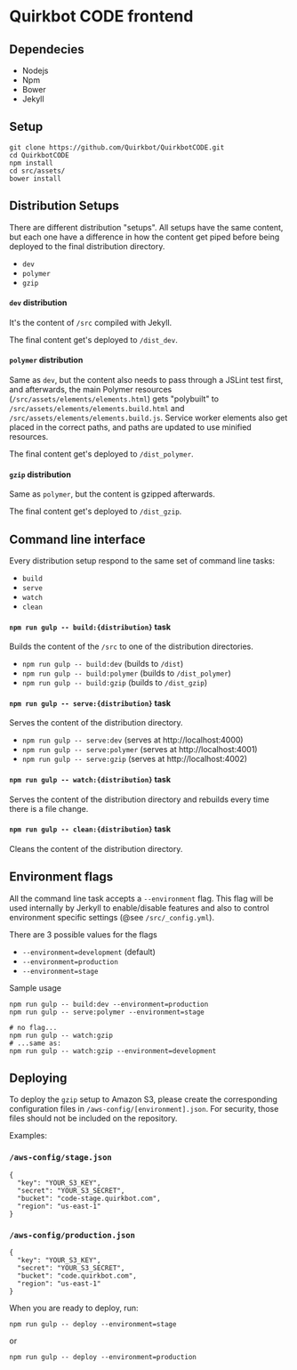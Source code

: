 # Quirkbot CODE frontend

## Dependecies
- Nodejs
- Npm
- Bower
- Jekyll

## Setup
```
git clone https://github.com/Quirkbot/QuirkbotCODE.git
cd QuirkbotCODE
npm install
cd src/assets/
bower install
```
## Distribution Setups
There are different distribution "setups". All setups have the same content, but each one have a difference in how the content get piped before being deployed to the final distribution directory.
- `dev`
- `polymer`
- `gzip`

#### `dev` distribution
It's the content of `/src` compiled with Jekyll.

The final content get's deployed to `/dist_dev`.

#### `polymer` distribution
Same as `dev`, but the content also needs to pass through a JSLint test first, and afterwards, the main Polymer resources (`/src/assets/elements/elements.html`) gets "polybuilt" to `/src/assets/elements/elements.build.html` and `/src/assets/elements/elements.build.js`. Service worker elements also get placed in the correct paths, and paths are updated to use minified resources.

The final content get's deployed to `/dist_polymer`.

#### `gzip` distribution
Same as `polymer`, but the content is gzipped afterwards.

The final content get's deployed to `/dist_gzip`.

## Command line interface
Every distribution setup respond to the same set of command line tasks:
- `build`
- `serve`
- `watch`
- `clean`

#### `npm run gulp -- build:{distribution}` task
Builds the content of the `/src` to one of the distribution directories.
- `npm run gulp -- build:dev` (builds to `/dist`)
- `npm run gulp -- build:polymer` (builds to `/dist_polymer`)
- `npm run gulp -- build:gzip` (builds to `/dist_gzip`)

#### `npm run gulp -- serve:{distribution}` task
Serves the content of the distribution directory.
- `npm run gulp -- serve:dev` (serves at http://localhost:4000)
- `npm run gulp -- serve:polymer` (serves at http://localhost:4001)
- `npm run gulp -- serve:gzip` (serves at http://localhost:4002)

#### `npm run gulp -- watch:{distribution}` task
Serves the content of the distribution directory and rebuilds every time there is a file change.

#### `npm run gulp -- clean:{distribution}` task
Cleans the content of the distribution directory.

## Environment flags
All the command line task accepts a `--environment` flag. This flag will be used internally by Jerkyll to enable/disable features and also to control environment specific settings (@see `/src/_config.yml`).

There are 3 possible values for the flags
- `--environment=development` (default)
- `--environment=production`
- `--environment=stage`

Sample usage
```
npm run gulp -- build:dev --environment=production
npm run gulp -- serve:polymer --environment=stage

# no flag...
npm run gulp -- watch:gzip
# ...same as:
npm run gulp -- watch:gzip --environment=development
```
## Deploying
To deploy the `gzip` setup to Amazon S3, please create the corresponding configuration
files in `/aws-config/[environment].json`.
For security, those files should not be included on the repository.

Examples:

### `/aws-config/stage.json`

```
{
  "key": "YOUR_S3_KEY",
  "secret": "YOUR_S3_SECRET",
  "bucket": "code-stage.quirkbot.com",
  "region": "us-east-1"
}

```
### `/aws-config/production.json`

```
{
  "key": "YOUR_S3_KEY",
  "secret": "YOUR_S3_SECRET",
  "bucket": "code.quirkbot.com",
  "region": "us-east-1"
}

```

When you are ready to deploy, run:
```
npm run gulp -- deploy --environment=stage
```
or
```
npm run gulp -- deploy --environment=production
```
